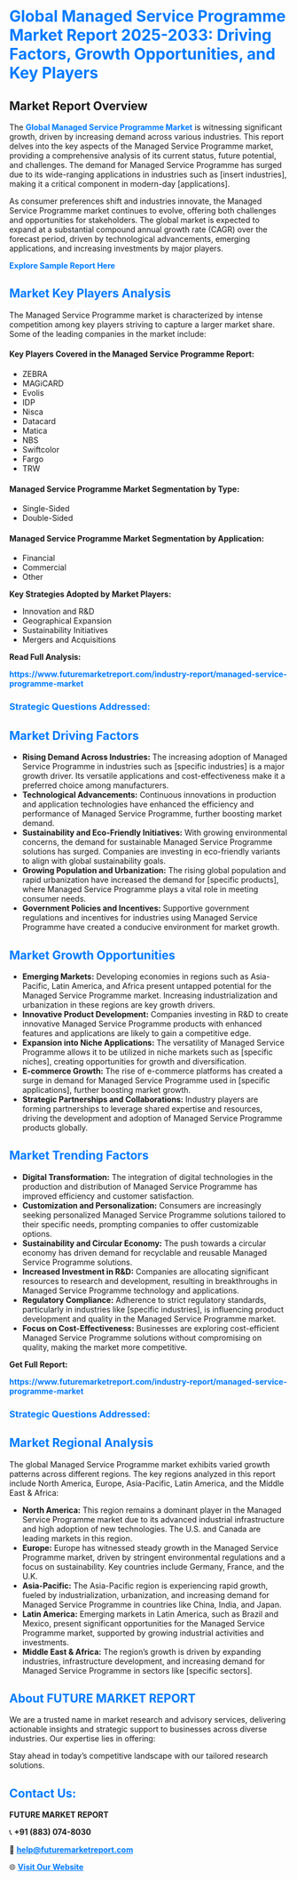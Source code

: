 <h1 style="color: #007BFF;">Global Managed Service Programme Market Report 2025-2033: Driving Factors, Growth Opportunities, and Key Players</h1>

<section id="overview">
<h2>Market Report Overview</h2>
<p>The <a href="https://www.futuremarketreport.com/industry-report/managed-service-programme-market" style="color: #007BFF; text-decoration: none;"><strong>Global Managed Service Programme Market</strong></a> is witnessing significant growth, driven by increasing demand across various industries. This report delves into the key aspects of the Managed Service Programme market, providing a comprehensive analysis of its current status, future potential, and challenges. The demand for Managed Service Programme has surged due to its wide-ranging applications in industries such as [insert industries], making it a critical component in modern-day [applications].</p>
<p>As consumer preferences shift and industries innovate, the Managed Service Programme market continues to evolve, offering both challenges and opportunities for stakeholders. The global market is expected to expand at a substantial compound annual growth rate (CAGR) over the forecast period, driven by technological advancements, emerging applications, and increasing investments by major players.</p>
</section>

<section id="overview">
<p><a href="https://www.futuremarketreport.com/request-sample/reportId=35174" style="color: #007BFF; text-decoration: none;"><strong>Explore Sample Report Here</strong></a></p>
</section>

<section id="key-players">
<h2 style="color: #007BFF;">Market Key Players Analysis</h2>
<p>The Managed Service Programme market is characterized by intense competition among key players striving to capture a larger market share. Some of the leading companies in the market include:</p>
<h4>Key Players Covered in the Managed Service Programme Report:</h4>
<ul><li>ZEBRA</li><li>MAGiCARD</li><li>Evolis</li><li>IDP</li><li>Nisca</li><li>Datacard</li><li>Matica</li><li>NBS</li><li>Swiftcolor</li><li>Fargo</li><li>TRW</li></ul>
<h4>Managed Service Programme Market Segmentation by Type:</h4>
<ul><li>Single-Sided</li><li>Double-Sided</li></ul>

<h4>Managed Service Programme Market Segmentation by Application:</h4>
<ul><li>Financial</li><li>Commercial</li><li>Other</li></ul>
<p><strong>Key Strategies Adopted by Market Players:</strong></p>
<ul>
<li>Innovation and R&D</li>
<li>Geographical Expansion</li>
<li>Sustainability Initiatives</li>
<li>Mergers and Acquisitions</li>
</ul>
</section>

<section>
<p><strong>Read Full Analysis: </strong></p><a href="https://www.futuremarketreport.com/industry-report/managed-service-programme-market" style="color: #007BFF; text-decoration: none;"><strong>https://www.futuremarketreport.com/industry-report/managed-service-programme-market</strong></a>
<h3 style="color: #007BFF;">Strategic Questions Addressed:</h3>
</section>

<section id="driving-factors">
<h2 style="color: #007BFF;">Market Driving Factors</h2>
<ul>
<li><strong>Rising Demand Across Industries:</strong> The increasing adoption of Managed Service Programme in industries such as [specific industries] is a major growth driver. Its versatile applications and cost-effectiveness make it a preferred choice among manufacturers.</li>
<li><strong>Technological Advancements:</strong> Continuous innovations in production and application technologies have enhanced the efficiency and performance of Managed Service Programme, further boosting market demand.</li>
<li><strong>Sustainability and Eco-Friendly Initiatives:</strong> With growing environmental concerns, the demand for sustainable Managed Service Programme solutions has surged. Companies are investing in eco-friendly variants to align with global sustainability goals.</li>
<li><strong>Growing Population and Urbanization:</strong> The rising global population and rapid urbanization have increased the demand for [specific products], where Managed Service Programme plays a vital role in meeting consumer needs.</li>
<li><strong>Government Policies and Incentives:</strong> Supportive government regulations and incentives for industries using Managed Service Programme have created a conducive environment for market growth.</li>
</ul>
</section>

<section id="growth-opportunities">
<h2 style="color: #007BFF;">Market Growth Opportunities</h2>
<ul>
<li><strong>Emerging Markets:</strong> Developing economies in regions such as Asia-Pacific, Latin America, and Africa present untapped potential for the Managed Service Programme market. Increasing industrialization and urbanization in these regions are key growth drivers.</li>
<li><strong>Innovative Product Development:</strong> Companies investing in R&D to create innovative Managed Service Programme products with enhanced features and applications are likely to gain a competitive edge.</li>
<li><strong>Expansion into Niche Applications:</strong> The versatility of Managed Service Programme allows it to be utilized in niche markets such as [specific niches], creating opportunities for growth and diversification.</li>
<li><strong>E-commerce Growth:</strong> The rise of e-commerce platforms has created a surge in demand for Managed Service Programme used in [specific applications], further boosting market growth.</li>
<li><strong>Strategic Partnerships and Collaborations:</strong> Industry players are forming partnerships to leverage shared expertise and resources, driving the development and adoption of Managed Service Programme products globally.</li>
</ul>
</section>

<section id="trending-factors">
<h2 style="color: #007BFF;">Market Trending Factors</h2>
<ul>
<li><strong>Digital Transformation:</strong> The integration of digital technologies in the production and distribution of Managed Service Programme has improved efficiency and customer satisfaction.</li>
<li><strong>Customization and Personalization:</strong> Consumers are increasingly seeking personalized Managed Service Programme solutions tailored to their specific needs, prompting companies to offer customizable options.</li>
<li><strong>Sustainability and Circular Economy:</strong> The push towards a circular economy has driven demand for recyclable and reusable Managed Service Programme solutions.</li>
<li><strong>Increased Investment in R&D:</strong> Companies are allocating significant resources to research and development, resulting in breakthroughs in Managed Service Programme technology and applications.</li>
<li><strong>Regulatory Compliance:</strong> Adherence to strict regulatory standards, particularly in industries like [specific industries], is influencing product development and quality in the Managed Service Programme market.</li>
<li><strong>Focus on Cost-Effectiveness:</strong> Businesses are exploring cost-efficient Managed Service Programme solutions without compromising on quality, making the market more competitive.</li>
</ul>
</section>

<section>
<p><strong>Get Full Report: </strong></p><a href="https://www.futuremarketreport.com/industry-report/managed-service-programme-market" style="color: #007BFF; text-decoration: none;"><strong>https://www.futuremarketreport.com/industry-report/managed-service-programme-market</strong></a>
<h3 style="color: #007BFF;">Strategic Questions Addressed:</h3>
</section>


<section id="regional-analysis">
<h2 style="color: #007BFF;">Market Regional Analysis</h2>
<p>The global Managed Service Programme market exhibits varied growth patterns across different regions. The key regions analyzed in this report include North America, Europe, Asia-Pacific, Latin America, and the Middle East & Africa:</p>
<ul>
<li><strong>North America:</strong> This region remains a dominant player in the Managed Service Programme market due to its advanced industrial infrastructure and high adoption of new technologies. The U.S. and Canada are leading markets in this region.</li>
<li><strong>Europe:</strong> Europe has witnessed steady growth in the Managed Service Programme market, driven by stringent environmental regulations and a focus on sustainability. Key countries include Germany, France, and the U.K.</li>
<li><strong>Asia-Pacific:</strong> The Asia-Pacific region is experiencing rapid growth, fueled by industrialization, urbanization, and increasing demand for Managed Service Programme in countries like China, India, and Japan.</li>
<li><strong>Latin America:</strong> Emerging markets in Latin America, such as Brazil and Mexico, present significant opportunities for the Managed Service Programme market, supported by growing industrial activities and investments.</li>
<li><strong>Middle East & Africa:</strong> The region’s growth is driven by expanding industries, infrastructure development, and increasing demand for Managed Service Programme in sectors like [specific sectors].</li>
</ul>
</section>

<footer>
<h2 style="color: #007BFF;">About FUTURE MARKET REPORT</h2>
<p>We are a trusted name in market research and advisory services, delivering actionable insights and strategic support to businesses across diverse industries. Our expertise lies in offering:</p>

<p>Stay ahead in today’s competitive landscape with our tailored research solutions.</p>

<h2 style="color: #007BFF;">Contact Us:</h2>
<p><strong>FUTURE MARKET REPORT</strong></p>
<p>📞 <strong>+91 (883) 074-8030</strong></p>
<p>📧 <strong><a href="mailto:help@futuremarketreport.com" style="color: #007BFF;">help@futuremarketreport.com</a></strong></p>
<p>🌐 <strong><a href="https://www.futuremarketreport.com/" style="color: #007BFF;">Visit Our Website</a></strong></p>
</footer>